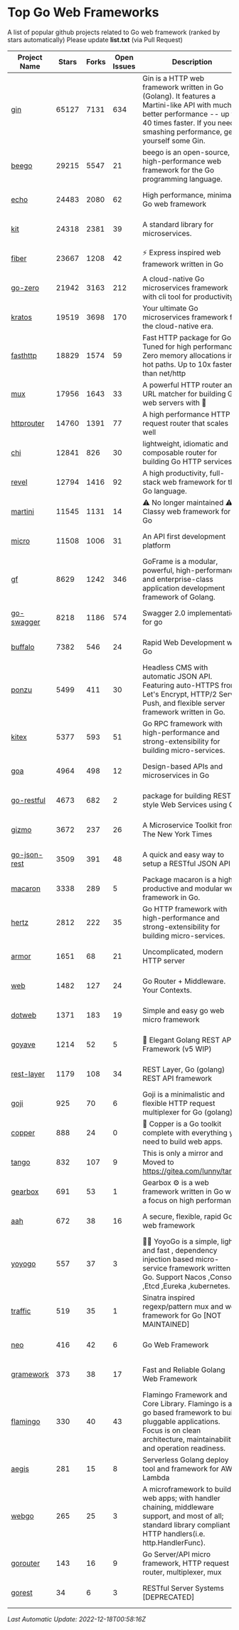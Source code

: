 # Top Go Web Frameworks
A list of popular github projects related to Go web framework (ranked by stars automatically)
Please update **list.txt** (via Pull Request)

| Project Name | Stars | Forks | Open Issues | Description | Last Commit |
| ------------ | ----- | ----- | ----------- | ----------- | ----------- |
| [gin](https://github.com/gin-gonic/gin) | 65127 | 7131 | 634 | Gin is a HTTP web framework written in Go (Golang). It features a Martini-like API with much better performance -- up to 40 times faster. If you need smashing performance, get yourself some Gin. | 2022-12-01 05:15:31 |
| [beego](https://github.com/beego/beego) | 29215 | 5547 | 21 | beego is an open-source, high-performance web framework for the Go programming language. | 2022-12-17 02:25:39 |
| [echo](https://github.com/labstack/echo) | 24483 | 2080 | 62 | High performance, minimalist Go web framework | 2022-12-17 09:16:00 |
| [kit](https://github.com/go-kit/kit) | 24318 | 2381 | 39 | A standard library for microservices. | 2022-08-26 00:50:32 |
| [fiber](https://github.com/gofiber/fiber) | 23667 | 1208 | 42 | ⚡️ Express inspired web framework written in Go | 2022-12-11 16:37:35 |
| [go-zero](https://github.com/zeromicro/go-zero) | 21942 | 3163 | 212 | A cloud-native Go microservices framework with cli tool for productivity. | 2022-12-15 16:08:12 |
| [kratos](https://github.com/go-kratos/kratos) | 19519 | 3698 | 170 | Your ultimate Go microservices framework for the cloud-native era. | 2022-12-16 03:01:04 |
| [fasthttp](https://github.com/valyala/fasthttp) | 18829 | 1574 | 59 | Fast HTTP package for Go. Tuned for high performance. Zero memory allocations in hot paths. Up to 10x faster than net/http | 2022-12-08 07:03:55 |
| [mux](https://github.com/gorilla/mux) | 17956 | 1643 | 33 | A powerful HTTP router and URL matcher for building Go web servers with 🦍 | 2022-12-09 15:56:57 |
| [httprouter](https://github.com/julienschmidt/httprouter) | 14760 | 1391 | 77 | A high performance HTTP request router that scales well | 2022-06-03 15:51:59 |
| [chi](https://github.com/go-chi/chi) | 12841 | 826 | 30 | lightweight, idiomatic and composable router for building Go HTTP services | 2022-12-10 21:27:49 |
| [revel](https://github.com/revel/revel) | 12794 | 1416 | 92 | A high productivity, full-stack web framework for the Go language. | 2022-04-12 20:53:30 |
| [martini](https://github.com/go-martini/martini) | 11545 | 1131 | 14 | ⚠️ No longer maintained ⚠️  Classy web framework for Go | 2017-01-21 21:58:54 |
| [micro](https://github.com/micro/micro) | 11508 | 1006 | 31 | An API first development platform | 2022-12-16 20:12:28 |
| [gf](https://github.com/gogf/gf) | 8629 | 1242 | 346 | GoFrame is a modular, powerful, high-performance and enterprise-class application development framework of Golang.  | 2022-12-12 02:28:58 |
| [go-swagger](https://github.com/go-swagger/go-swagger) | 8218 | 1186 | 574 | Swagger 2.0 implementation for go | 2022-12-17 21:59:43 |
| [buffalo](https://github.com/gobuffalo/buffalo) | 7382 | 546 | 24 | Rapid Web Development w/ Go | 2022-12-04 03:56:20 |
| [ponzu](https://github.com/ponzu-cms/ponzu) | 5499 | 411 | 30 | Headless CMS with automatic JSON API. Featuring auto-HTTPS from Let's Encrypt, HTTP/2 Server Push, and flexible server framework written in Go. | 2020-01-02 00:14:32 |
| [kitex](https://github.com/cloudwego/kitex) | 5377 | 593 | 51 | Go RPC framework with high-performance and strong-extensibility for building micro-services. | 2022-12-16 12:34:42 |
| [goa](https://github.com/goadesign/goa) | 4964 | 498 | 12 | Design-based APIs and microservices in Go | 2022-12-14 05:13:32 |
| [go-restful](https://github.com/emicklei/go-restful) | 4673 | 682 | 2 | package for building REST-style Web Services using Go | 2022-11-19 15:19:18 |
| [gizmo](https://github.com/nytimes/gizmo) | 3672 | 237 | 26 | A Microservice Toolkit from The New York Times | 2021-04-30 15:27:05 |
| [go-json-rest](https://github.com/ant0ine/go-json-rest) | 3509 | 391 | 48 | A quick and easy way to setup a RESTful JSON API | 2017-09-13 04:12:08 |
| [macaron](https://github.com/go-macaron/macaron) | 3338 | 289 | 5 | Package macaron is a high productive and modular web framework in Go. | 2022-06-06 01:40:09 |
| [hertz](https://github.com/cloudwego/hertz) | 2812 | 222 | 35 | Go HTTP framework with high-performance and strong-extensibility for building micro-services. | 2022-12-17 04:22:51 |
| [armor](https://github.com/labstack/armor) | 1651 | 68 | 21 | Uncomplicated, modern HTTP server | 2019-08-03 18:10:09 |
| [web](https://github.com/gocraft/web) | 1482 | 127 | 24 | Go Router + Middleware. Your Contexts. | 2019-02-07 15:06:52 |
| [dotweb](https://github.com/devfeel/dotweb) | 1371 | 183 | 19 | Simple and easy go web micro framework | 2022-08-11 09:03:59 |
| [goyave](https://github.com/go-goyave/goyave) | 1214 | 52 | 5 | 🍐 Elegant Golang REST API Framework (v5 WIP) | 2022-12-12 12:50:12 |
| [rest-layer](https://github.com/rs/rest-layer) | 1179 | 108 | 34 | REST Layer, Go (golang) REST API framework | 2021-09-30 23:58:01 |
| [goji](https://github.com/goji/goji) | 925 | 70 | 6 | Goji is a minimalistic and flexible HTTP request multiplexer for Go (golang) | 2019-01-26 23:58:29 |
| [copper](https://github.com/gocopper/copper) | 888 | 24 | 0 | 🚀‏‏‎    ‎‏‏‎‏‏‎‎‎‎‎‎Copper is a Go toolkit complete with everything you need to build web apps. | 2022-07-28 13:15:08 |
| [tango](https://github.com/lunny/tango) | 832 | 107 | 9 | This is only a mirror and Moved to https://gitea.com/lunny/tango | 2019-05-17 03:31:10 |
| [gearbox](https://github.com/gogearbox/gearbox) | 691 | 53 | 1 | Gearbox :gear: is a web framework written in Go with a focus on high performance | 2022-09-21 00:20:37 |
| [aah](https://github.com/go-aah/aah) | 672 | 38 | 16 | A secure, flexible, rapid Go web framework | 2020-09-02 02:31:20 |
| [yoyogo](https://github.com/yoyofx/yoyogo) | 557 | 37 | 3 | 🦄🌈 YoyoGo is a simple, light and fast , dependency injection based micro-service framework written in Go. Support Nacos ,Consoul ,Etcd ,Eureka ,kubernetes. | 2022-09-23 09:31:30 |
| [traffic](https://github.com/gravityblast/traffic) | 519 | 35 | 1 | Sinatra inspired regexp/pattern mux and web framework for Go [NOT MAINTAINED] | 2015-11-26 21:31:07 |
| [neo](https://github.com/ivpusic/neo) | 416 | 42 | 6 | Go Web Framework | 2017-08-14 23:54:31 |
| [gramework](https://github.com/gramework/gramework) | 373 | 38 | 17 | Fast and Reliable Golang Web Framework | 2022-10-02 18:08:25 |
| [flamingo](https://github.com/i-love-flamingo/flamingo) | 330 | 40 | 43 | Flamingo Framework and Core Library. Flamingo is a go based framework to build pluggable applications. Focus is on clean architecture, maintainability and operation readiness. | 2022-12-15 14:23:04 |
| [aegis](https://github.com/tmaiaroto/aegis) | 281 | 15 | 8 | Serverless Golang deploy tool and framework for AWS Lambda | 2019-07-28 17:59:41 |
| [webgo](https://github.com/bnkamalesh/webgo) | 265 | 25 | 3 | A microframework to build web apps; with handler chaining, middleware support, and most of all; standard library compliant HTTP handlers(i.e. http.HandlerFunc). | 2022-06-19 08:53:25 |
| [gorouter](https://github.com/vardius/gorouter) | 143 | 16 | 9 | Go Server/API micro framework, HTTP request router, multiplexer, mux | 2022-10-28 23:16:55 |
| [gorest](https://github.com/tideland/gorest) | 34 | 6 | 3 | RESTful Server Systems [DEPRECATED] | 2017-11-10 13:00:37 |

*Last Automatic Update: 2022-12-18T00:58:16Z*